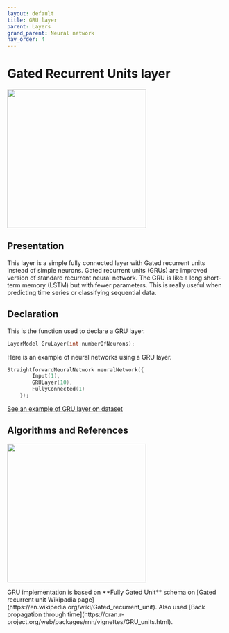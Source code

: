 ```yaml
---
layout: default
title: GRU layer
parent: Layers
grand_parent: Neural network
nav_order: 4
---
```


# Gated Recurrent Units layer
<p>
    <img src="{{site.baseurl}}/assets/images/neural_network/gru1.png" att="GRU neuron" width="320px" class="center"/>
</p>

## Presentation
This layer is a simple fully connected layer with Gated recurrent units instead of simple neurons. Gated recurrent units (GRUs) are improved version of standard recurrent neural network. The GRU is like a long short-term memory (LSTM) but with fewer parameters. This is really useful when predicting time series or classifying sequential data.

## Declaration
This is the function used to declare a GRU layer.
```cpp
LayerModel GruLayer(int numberOfNeurons);
```
Here is an example of neural networks using a GRU layer.
```cpp
StraightforwardNeuralNetwork neuralNetwork({
        Input(1),
        GRULayer(10),
        FullyConnected(1)
    });
```
[See an example of GRU layer on dataset]({{site.baseurl}}/examples/audio_cats_and_dogs.html)

## Algorithms and References
<p>
    <img src="{{site.baseurl}}/assets/images/neural_network/gru2.png" att="GRU neuron" width="320px" class="left"/>
</p>
GRU implementation is based on **Fully Gated Unit** schema on [Gated recurrent unit Wikipadia page](https://en.wikipedia.org/wiki/Gated_recurrent_unit).
Also used [Back propagation through time](https://cran.r-project.org/web/packages/rnn/vignettes/GRU_units.html).